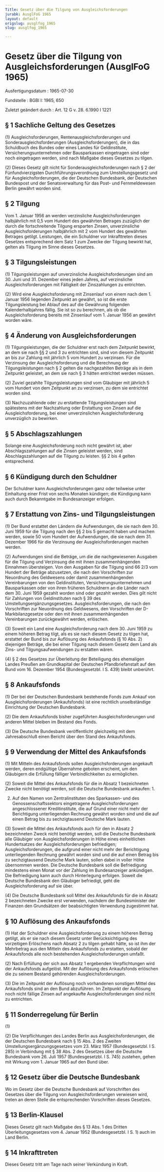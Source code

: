 ```yaml
---
Title: Gesetz über die Tilgung von Ausgleichsforderungen
jurabk: AusglFoG 1965
layout: default
origslug: ausglfog_1965
slug: ausglfog_1965

---
```


# Gesetz über die Tilgung von Ausgleichsforderungen (AusglFoG 1965)

Ausfertigungsdatum
:   1965-07-30

Fundstelle
:   BGBl I: 1965, 650

Zuletzt geändert durch
:   Art. 12 G v. 28. 6.1990 I 1221


## § 1 Sachliche Geltung des Gesetzes

(1) Ausgleichsforderungen, Rentenausgleichsforderungen und Sonderausgleichsforderungen (Ausgleichsforderungen), die in das Schuldbuch des Bundes oder eines Landes für Geldinstitute, Versicherungsunternehmen oder Bausparkassen eingetragen sind oder noch eingetragen werden, sind nach Maßgabe dieses Gesetzes zu tilgen.

(2) Dieses Gesetz gilt nicht für Sonderausgleichsforderungen nach § 2 der Fünfundvierzigsten Durchführungsverordnung zum Umstellungsgesetz und für Ausgleichsforderungen, die der Deutschen Bundesbank, der Deutschen Bundespost und der Senatsverwaltung für das Post- und Fernmeldewesen Berlin gewährt worden sind.


## § 2 Tilgung

Vom 1. Januar 1956 an werden verzinsliche Ausgleichsforderungen halbjährlich mit 0,5 vom Hundert des gewährten Betrages zuzüglich der durch die fortschreitende Tilgung ersparten Zinsen, unverzinsliche Ausgleichsforderungen halbjährlich mit 2 vom Hundert des gewährten Betrages getilgt. Leistungen, die ein Schuldner vor Inkrafttreten dieses Gesetzes entsprechend dem Satz 1 zum Zwecke der Tilgung bewirkt hat, gelten als Tilgung im Sinne dieses Gesetzes.


## § 3 Tilgungsleistungen

(1) Tilgungsleistungen auf unverzinsliche Ausgleichsforderungen sind am 30. Juni und 31. Dezember eines jeden Jahres, auf verzinsliche Ausgleichsforderungen mit Fälligkeit der Zinszahlungen zu entrichten.

(2) Wird eine Ausgleichsforderung mit Zinsenlauf von einem nach dem 1. Januar 1956 liegenden Zeitpunkt an gewährt, so ist die erste Tilgungsleistung bei Ablauf des auf die Gewährung folgenden Kalenderhalbjahres fällig. Sie ist so zu berechnen, als ob die Ausgleichsforderung bereits mit Zinsenlauf vom 1. Januar 1956 an gewährt worden wäre.


## § 4 Änderung von Ausgleichsforderungen

(1) Tilgungsleistungen, die der Schuldner erst nach dem Zeitpunkt bewirkt, an dem sie nach §§ 2 und 3 zu entrichten sind, sind von diesem Zeitpunkt an bis zur Zahlung mit jährlich 5 vom Hundert zu verzinsen. Für die Verzinsung der Ausgleichsforderung und die Berechnung der Tilgungsleistungen nach § 2 gelten die nachgezahlten Beträge als in dem Zeitpunkt geleistet, an dem sie nach § 3 hätten entrichtet werden müssen.

(2) Zuviel gezahlte Tilgungsleistungen sind vom Gläubiger mit jährlich 5 vom Hundert von dem Zeitpunkt an zu verzinsen, zu dem sie entrichtet worden sind.

(3) Nachzuzahlende oder zu erstattende Tilgungsleistungen sind spätestens mit der Nachzahlung oder Erstattung von Zinsen auf die Ausgleichsforderung, bei einer unverzinslichen Ausgleichsforderung unverzüglich zu bewirken.


## § 5 Abschlagszahlungen

Solange eine Ausgleichsforderung noch nicht gewährt ist, aber Abschlagszahlungen auf die Zinsen geleistet werden, sind Abschlagszahlungen auf die Tilgung zu leisten. §§ 2 bis 4 gelten entsprechend.


## § 6 Kündigung durch den Schuldner

Der Schuldner kann Ausgleichsforderungen ganz oder teilweise unter Einhaltung einer Frist von sechs Monaten kündigen; die Kündigung kann auch durch Bekanntgabe im Bundesanzeiger erfolgen.


## § 7 Erstattung von Zins- und Tilgungsleistungen

(1) Der Bund erstattet den Ländern die Aufwendungen, die sie nach dem 30. Juni 1959 für die Tilgung nach den §§ 2 bis 5 gemacht haben und machen werden, sowie 50 vom Hundert der Aufwendungen, die sie nach dem 31. Dezember 1966 für die Verzinsung der Ausgleichsforderungen machen werden.

(2) Aufwendungen sind die Beträge, um die die nachgewiesenen Ausgaben für die Tilgung und Verzinsung die mit ihnen zusammenhängenden Einnahmen übersteigen. Von den Ausgaben für die Tilgung sind 66 2/3 vom Hundert der Beträge abzusetzen, die nach den Vorschriften zur Neuordnung des Geldwesens oder damit zusammenhängenden Vereinbarungen von den Geldinstituten, Versicherungsunternehmen und Bausparkassen oder von ihren früheren Schuldnern an die Länder nach dem 30. Juni 1959 gezahlt worden sind oder gezahlt werden. Dies gilt nicht für Zahlungen von Geldinstituten nach § 39 des Umstellungsergänzungsgesetzes. Ausgleichsforderungen, die nach den Vorschriften zur Neuordnung des Geldwesens, den Vorschriften der D-Markbilanzgesetze oder den mit ihnen zusammenhängenden Vereinbarungen zurückgewährt werden, erlöschen.

(3) Soweit ein Land eine Ausgleichsforderung nach dem 30. Juni 1959 zu einem höheren Betrag tilgt, als es sie nach diesem Gesetz zu tilgen hat, erstattet der Bund bis zur Auflösung des Ankaufsfonds (§ 10 Abs. 2) diejenigen Beträge, die bei einer Tilgung nach diesem Gesetz dem Land als Zins- und Tilgungsaufwendungen zu erstatten wären.

(4) § 2 des Gesetzes zur Überleitung der Beteiligung des ehemaligen Landes Preußen am Grundkapital der Deutschen Pfandbriefanstalt auf den Bund vom 16. Dezember 1954 (Bundesgesetzbl. I S. 439) bleibt unberührt.


## § 8 Ankaufsfonds

(1) Der bei der Deutschen Bundesbank bestehende Fonds zum Ankauf von Ausgleichsforderungen (Ankaufsfonds) ist eine rechtlich unselbständige Einrichtung der Deutschen Bundesbank.

(2) Die dem Ankaufsfonds bisher zugeführten Ausgleichsforderungen und anderen Mittel bleiben im Bestand des Fonds.

(3) Die Deutsche Bundesbank veröffentlicht gleichzeitig mit dem Jahresabschluß einen Bericht über den Stand des Ankaufsfonds.


## § 9 Verwendung der Mittel des Ankaufsfonds

(1) Mit Mitteln des Ankaufsfonds sollen Ausgleichsforderungen angekauft werden, deren endgültige Übernahme geboten erscheint, um den Gläubigern die Erfüllung fälliger Verbindlichkeiten zu ermöglichen.

(2) Soweit die Mittel des Ankaufsfonds für die in Absatz 1 bezeichneten Zwecke nicht benötigt werden, soll die Deutsche Bundesbank ankaufen:
1\.

2.  Auf den Namen von Zentralinstituten des Sparkassen- und des Genossenschaftssektors eingetragene Ausgleichsforderungen angeschlossener Kreditinstitute, die auf Grund einer nicht mehr der Berichtigung unterliegenden Rechnung gewährt worden sind und die auf einen Betrag bis zu sechzigtausend Deutsche Mark lauten.




(3) Soweit die Mittel des Ankaufsfonds auch für den in Absatz 2 bezeichneten Zweck nicht benötigt werden, soll die Deutsche Bundesbank alle Gläubiger von Ausgleichsforderungen in Höhe eines einheitlichen Hundertsatzes der Ausgleichsforderungen befriedigen; Ausgleichsforderungen, die aufgrund einer nicht mehr der Berichtigung unterliegenden Rechnung gewährt worden sind und die auf einen Betrag bis zu sechzigtausend Deutsche Mark lauten, sollen dabei in voller Höhe übernommen werden. Die Deutsche Bundesbank soll die Befriedigung mindestens einen Monat vor der Zahlung im Bundesanzeiger ankündigen. Die Befriedigung kann auch durch Hinterlegung erfolgen. Soweit die Deutsche Bundesbank den Gläubiger befriedigt, geht die Ausgleichsforderung auf sie über.

(4) Die Deutsche Bundesbank soll Mittel des Ankaufsfonds für die in Absatz 2 bezeichneten Zwecke erst verwenden, nachdem der Bundesminister der Finanzen den Grundsätzen der beabsichtigten Verwendung zugestimmt hat.


## § 10 Auflösung des Ankaufsfonds

(1) Hat der Schuldner eine Ausgleichsforderung zu einem höheren Betrag getilgt, als er sie nach diesem Gesetz unter Berücksichtigung des vorzeitigen Erlöschens nach Absatz 2 zu tilgen gehabt hätte, so ist ihm der Mehrbetrag aus den Mitteln des Ankaufsfonds zu erstatten, sobald der Ankaufsfonds alle noch bestehenden Ausgleichsforderungen umfaßt.

(2) Nach Erfüllung der sich aus Absatz 1 ergebenden Verpflichtungen wird der Ankaufsfonds aufgelöst. Mit der Auflösung des Ankaufsfonds erlöschen die zu seinem Bestand gehörenden Ausgleichsforderungen.

(3) Die im Zeitpunkt der Auflösung noch vorhandenen sonstigen Mittel des Ankaufsfonds sind an den Bund abzuführen. Im Zeitpunkt der Auflösung noch nicht fällige Zinsen auf angekaufte Ausgleichsforderungen sind nicht zu entrichten.


## § 11 Sonderregelung für Berlin

(1)

(2) Die Verpflichtungen des Landes Berlin aus Ausgleichsforderungen, die der Deutschen Bundesbank nach § 15 Abs. 2 des Zweiten Umstellungsergänzungsgesetzes vom 23. März 1957 (Bundesgesetzbl. I S. 285) in Verbindung mit § 38 Abs. 2 des Gesetzes über die Deutsche Bundesbank vom 26. Juli 1957 (Bundesgesetzbl. I S. 745) zustehen, gehen mit Wirkung vom 1. Januar 1965 auf den Bund über.


## § 12 Gesetz über die Deutsche Bundesbank

Wo im Gesetz über die Deutsche Bundesbank auf Vorschriften des Gesetzes über die Tilgung von Ausgleichsforderungen verwiesen wird, treten an deren Stelle die entsprechenden Vorschriften dieses Gesetzes.


## § 13 Berlin-Klausel

Dieses Gesetz gilt nach Maßgabe des § 13 Abs. 1 des Dritten Überleitungsgesetzes vom 4. Januar 1952 (Bundesgesetzbl. I S. 1) auch im Land Berlin.


## § 14 Inkrafttreten

Dieses Gesetz tritt am Tage nach seiner Verkündung in Kraft.

